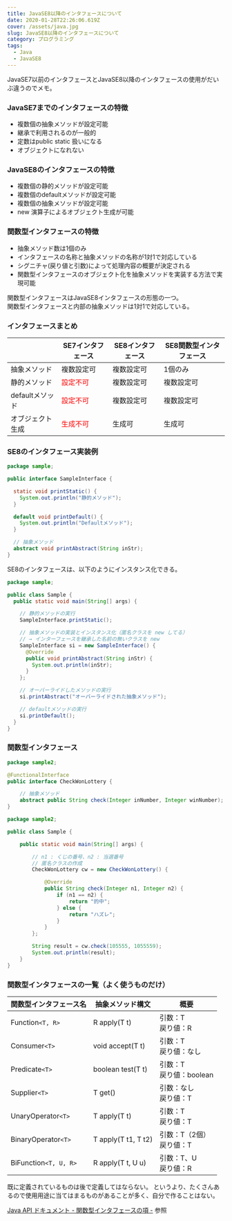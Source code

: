 ```yaml
---
title: JavaSE8以降のインタフェースについて
date: 2020-01-28T22:26:06.619Z
cover: /assets/java.jpg
slug: JavaSE8以降のインタフェースについて
category: プログラミング
tags:
  - Java
  - JavaSE8
---
```

JavaSE7以前のインタフェースとJavaSE8以降のインタフェースの使用がだいぶ違うのでメモ。

### JavaSE7までのインタフェースの特徴

- 複数個の抽象メソッドが設定可能
- 継承で利用されるのが一般的
- 定数はpublic static 扱いになる
- オブジェクトになれない



### JavaSE8のインタフェースの特徴

- 複数個の静的メソッドが設定可能
- 複数個のdefaultメソッドが設定可能
- 複数個の抽象メソッドが設定可能
- new 演算子によるオブジェクト生成が可能



### 関数型インタフェースの特徴

- 抽象メソッド数は1個のみ
- インタフェースの名称と抽象メソッドの名称が1対1で対応している
- シグニチャ(戻り値と引数)によって処理内容の概要が決定される
- 関数型インタフェースのオブジェクト化を抽象メソッドを実装する方法で実現可能



関数型インタフェースはJavaSE8インタフェースの形態の一つ。  
関数型インタフェースと内部の抽象メソッドは1対1で対応している。



### インタフェースまとめ

|                  | SE7インタフェース                 | SE8インタフェース | SE8関数型インタフェース |
| ---------------- | --------------------------------- | ----------------- | ----------------------- |
| 抽象メソッド     | 複数設定可                        | 複数設定可        | 1個のみ                 |
| 静的メソッド     | <font color="Red">設定不可</font> | 複数設定可        | 複数設定可              |
| defaultメソッド  | <font color="Red">設定不可</font> | 複数設定可        | 複数設定可              |
| オブジェクト生成 | <font color="Red">生成不可</font> | 生成可            | 生成可                  |



### SE8のインタフェース実装例

```java
package sample;

public interface SampleInterface {

  static void printStatic() {
    System.out.println("静的メソッド");
  }

  default void printDefault() {
    System.out.println("Defaultメソッド");
  }

  // 抽象メソッド
  abstract void printAbstract(String inStr);
}
```



SE8のインタフェースは、以下のようにインスタンス化できる。

```java
package sample;

public class Sample {
  public static void main(String[] args) {

    // 静的メソッドの実行
    SampleInterface.printStatic();

    // 抽象メソッドの実装とインスタンス化（匿名クラスを new してる）
    // → インターフェースを継承した名前の無いクラスを new
    SampleInterface si = new SampleInterface() {
      @Override
      public void printAbstract(String inStr) {
        System.out.println(inStr);
      }
    };

    // オーバーライドしたメソッドの実行
    si.printAbstract("オーバーライドされた抽象メソッド");

    // defaultメソッドの実行
    si.printDefault();
  }
}

```



### 関数型インタフェース

```java
package sample2;

@FunctionalInterface
public interface CheckWonLottery {

    // 抽象メソッド
    abstract public String check(Integer inNumber, Integer winNumber);
}

```



```java
package sample2;

public class Sample {

    public static void main(String[] args) {

        // n1 : くじの番号、n2 : 当選番号
        // 匿名クラスの作成
        CheckWonLottery cw = new CheckWonLottery() {

            @Override
            public String check(Integer n1, Integer n2) {
                if (n1 == n2) {
                    return "的中";
                } else {
                    return "ハズレ";
                }
            }
        };

        String result = cw.check(105555, 1055559);
        System.out.println(result);
    }
}
```



### 関数型インタフェースの一覧（よく使うものだけ）

| 関数型インタフェース名 | 抽象メソッド構文    | 概要                          |
| ---------------------- | ------------------- | ----------------------------- |
| Function`<T, R>`       | R apply(T t)        | 引数：T<br />戻り値：R        |
| Consumer`<T>`          | void accept(T t)    | 引数：T<br />戻り値：なし     |
| Predicate`<T>`         | boolean test(T t)   | 引数：T<br />戻り値：boolean  |
| Supplier`<T>`          | T get()             | 引数：なし<br />戻り値：T     |
| UnaryOperator`<T>`     | T apply(T t)        | 引数：T<br />戻り値：T        |
| BinaryOperator`<T>`    | T apply(T t1, T t2) | 引数：T（2個）<br />戻り値：T |
| BiFunction`<T, U, R>`  | R apply(T t, U u)   | 引数：T、U<br />戻り値：R     |

既に定義されているものは後で定義してはならない。
というより、たくさんあるので使用用途に当てはまるものがあることが多く、自分で作ることはない。

[Java API ドキュメント - 関数型インタフェースの項 -](https://docs.oracle.com/javase/jp/8/docs/api/java/util/function/package-summary.html) 参照

